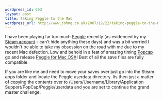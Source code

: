 ```yaml
--- 
wordpress_id: 653
layout: post
title: Taking Peggle to the Mac
wordpress_url: http://www.johng.co.uk/2007/12/22/taking-peggle-to-the-mac/
---
```

I have been playing far too much <a href="http://www.popcap.com/games/peggle">Peggle</a> recently (as evidenced by my <a href="http://steamcommunity.com/id/johno">Steam account</a> - can't hide anything these days) and was a bit worried I wouldn't be able to take my obsession on the road with me due to my recent Mac defection. Low and behold in a feat of amazing timing <a href="http://www.popcap.com/">Popcap</a> go and release <a href="http://www.popcap.com/games/mac/peggle">Peggle for Mac OSX</a>! Best of all the save files are fully compatible.

If you are like me and need to move your saves over just go into the Steam apps folder and locate the Peggle userdata directory. Its then just a matter of copying the contents over to /Users/Username/Library/Application Support/PopCap/Peggle/userdata and you are set to continue the grand master challenge.

<object width="425" height="355"><param name="movie" value="http://www.youtube.com/v/oxJxnZoJ3dM&rel=1"></param><param name="wmode" value="transparent"></param><embed src="http://www.youtube.com/v/oxJxnZoJ3dM&rel=1" type="application/x-shockwave-flash" wmode="transparent" width="425" height="355"></embed></object>
